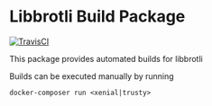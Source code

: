 # Libbrotli Build Package

[![TravisCI](https://img.shields.io/travis/charlesportwoodii/libbrotli-build.svg?style=flat-square "TravisCI")](https://travis-ci.org/charlesportwoodii/libbrotli-build)

This package provides automated builds for libbrotli

Builds can be executed manually by running
```
docker-composer run <xenial|trusty>
```
